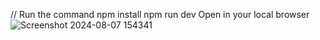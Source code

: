 // Run the command
npm install
npm run dev
Open in your local browser
![Screenshot 2024-08-07 154341](https://github.com/user-attachments/assets/83c4a2e5-28fb-4684-92df-74e753bd3346)
